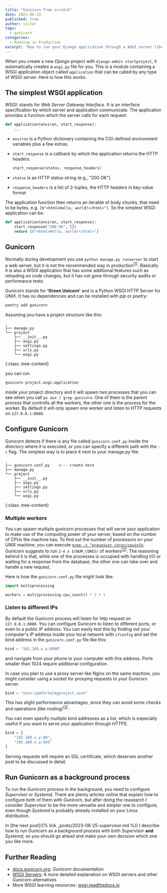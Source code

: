 ```yaml
---
title: "Gunicorn from scratch"
date: 2023-06-23
published: true
author: victor
tags:
  - gunicorn
categories:
  - Running in Production
excerpt: "How to run your Django application through a WSGI server like Gunicorn"
---
```


When you create a new *Django* project with `django-admin startproject`, it automatically creates a `wsgi.py` file for you.
This is a module containing a WSGI application object called `application` that can be called by any type of WSGI server.
Here is how this works.

## The simplest WSGI application

*WSGI*: stands for *Web Server Gateway Interface*. It is an interface specification by which server and application communicate.
The application provides a function which the server calls for each request:

```python
def application(environ, start_response):
    ...
```

* `environ` is a Python dictionary containing the CGI-defined environment variables plus a few extras.
* `start_response` is a callback by which the application returns the HTTP headers.

  ```python
  start_response(status, response_headers)
  ```

* `status` is an HTTP status string (e.g., "200 OK")
* `response_headers` is a list of 2-tuples, the HTTP headers in key-value format

The application function then returns an iterable of body chunks, that need to be bytes, e.g. `[b"<html>Hello, world!</html>"]`.
So the simplest WSGI application can be:

```python
def application(environ, start_response):
    start_response("200 OK", [])
    return [b"<html>Hello, world!</html>"]
```

## Gunicorn

Normally during development you use `python manage.py runserver` to start a web server, but it is not the recommended way in production<sup>[[1](https://docs.djangoproject.com/en/dev/ref/django-admin/#runserver)]</sup>.
Basically it is also a WSGI application that has some additional features such as reloading on code changes, but it has not gone through security audits or performance tests.

Gunicorn stands for **‘Green Unicorn’** and is a Python WSGI HTTP Server for UNIX. 
It has no dependencies and can be installed with _pip_ or _poetry_:

```bash
poetry add gunicorn
```

Assuming you have a project structure like this:

```
.
├── manage.py
└── project
    ├── __init__.py
    ├── asgi.py
    ├── settings.py
    ├── urls.py
    └── wsgi.py
```
{:class .tree-content}

you can run

```bash
gunicorn project.wsgi:application
```

inside your project directory and it will spawn two processes that you can see when you call `ps aux | grep gunicorn`. 
One of them is the parent process that controlls all the workers, the other one is the process for the worker. By default it will only spawn one worker and listen to HTTP requests on `127.0.0.1:8000`.

## Configure Gunicorn

Gunicorn detects if there is any file called `gunicorn.conf.py` inside the directory where it is executed, or you can specify a different path with the `-c` flag.
The simplest way is to place it next to your manage.py file:

```
.
├── gunicorn.conf.py    <--- create here
├── manage.py
└── project
    ├── __init__.py
    ├── asgi.py
    ├── settings.py
    ├── urls.py
    └── wsgi.py
```
{:class .tree-content}

### Multiple workers

You can spawn multiple gunicorn processes that will serve your application to make use of the computing power of your server, based on the number of CPUs the machine has.
To find out the number of processors on your UNIX machine, you can execute [`grep -c ^processor /proc/cpuinfo`](https://stackoverflow.com/questions/6481005/how-to-obtain-the-number-of-cpus-cores-in-linux-from-the-command-line).
Gunicorn suggests to run `2-4 x $(NUM_CORES)` of workers<sup>[[2](https://docs.gunicorn.org/en/stable/settings.html#workers)]</sup>.
The reasoning behind it is that, while one of the processes is occupied with handling I/O or waiting for a response from the database, the other one can take over and handle a new request.

Here is how the `gunicorn.conf.py` file might look like:

```python
import multiprocessing

workers = multiprocessing.cpu_count() * 2 + 1
```

### Listen to different IPs

By default the Gunicorn process will listen for http request on `127.0.0.1:8000`.
You can configure Gunicorn to listen to different ports, or even to a public IP address.
You can easily test this by finding out your computer's IP address inside your local network with `ifconfig`  and set the bind address in the `gunicorn.conf.py` file like this:

```python
bind = "192.168.x.y:8000"
```

and navigate from your phone to your computer with this address. 
Ports smaller than 1024 require additional configuration.

In case you plan to use a proxy server like Nginx on the same machine, you might consider using a socket for proxying requests to your Gunicorn server.

```python
bind = "unix:/path/to/myproject.sock"
```

This has slight performance advantages, since they can avoid some checks and operations (like routing)<sup>[[3](https://serverfault.com/questions/124517/what-is-the-difference-between-unix-sockets-and-tcp-ip-sockets/124518#124518)]</sup>.

You can even specify multiple bind addresses as a list, which is especially useful if you want to serve your application through *HTTPS*.

```python
bind = [
    "192.168.x.y:80",
    "192.168.x.y:443"
]
```

Serving requests will require an SSL certificate, which deserves another post to be discussed in detail.

## Run Gunicorn as a background process

To run the *Gunicorn* process in the background, you need to configure *Supervisor* or *Systemd*.
There are plenty articles online that explain how to configure both of them with *Gunicorn*, but after doing the reasearch I consider *Supervisor* to be the more versatile and simpler one to configure, even though *Systemd* is probably already installed on your Linux distribution.

In [the next post]({% link _posts/2023-06-25-supervisor.md %}) I describe how to run Gunicorn as a background process with both *Supervisor* **and** *Systemd*, so you should go ahead and make your own decision which one you like more.


## Further Reading
* [docs.gunicorn.org][gunicorn]: *Gunicorn* documentation
* [WSGI Servers][fullstackpython]: A more detailed explanation on WSGI servers and other Gunicorn alternatives
* More WSGI learning resources: [wsgi.readthedocs.io][wsgi]

[wsgi]: https://wsgi.readthedocs.io/en/latest/
[gunicorn]: https://docs.gunicorn.org/en/stable/index.html
[fullstackpython]: https://www.fullstackpython.com/wsgi-servers.html
